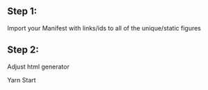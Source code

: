 

## Step 1:
Import your Manifest with links/ids to all of the unique/static figures
## Step 2:
Adjust html generator

Yarn Start